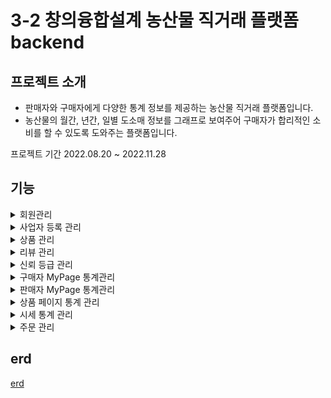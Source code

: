 # 3-2 창의융합설계 농산물 직거래 플랫폼 backend

## 프로젝트 소개
- 판매자와 구매자에게 다양한 통계 정보를 제공하는 농산물 직거래 플랫폼입니다.
- 농산물의 월간, 년간, 일별 도소매 정보를 그래프로 보여주어 구매자가 합리적인 소비를 할 수 있도록 도와주는 플랫폼입니다. 

프로젝트 기간
2022.08.20 ~ 2022.11.28

## 기능
<details>
<summary>회원관리</summary>
<div markdown="1">

- 로그인  
- 로그아웃  
- 회원가입  
- 회원정보 수정  
- 회원탈퇴  
- 회원정보 조회  
</div>
</details>

<details>
<summary>사업자 등록 관리</summary>
<div markdown="1">

- 사업자 등록  
- 사업자 신청 조회  
- 사업자 등록 승인  
- 사업자 등록 거부  
</div>
</details>

<details>
<summary>상품 관리</summary>
<div markdown="1">

- 상품 등록  
- 상품 조회  
- 상품 삭제  
- 장바구니 등록  
- 장바구니 조회  
- 장바구니 삭제  
</div>
</details>

<details>
<summary>리뷰 관리</summary>
<div markdown="1">

- 리뷰 생성  
- 리뷰 조회   
- 리뷰 수정  
- 리뷰 삭제   
</div>
</details>

<details>
<summary>신뢰 등급 관리</summary>
<div markdown="1">

- 신뢰 등급 조회    
</div>
</details>

<details>
<summary>구매자 MyPage 통계관리</summary>
<div markdown="1">

- 기간별 결제 내역 조회  
- 기간별 결제 금액 그래프    
</div>
</details>

<details>
<summary>판매자 MyPage 통계관리</summary>
<div markdown="1">

- 기간별 판매 내역 조회   
- 기간별 판매액 비교 그래프  
- 기간별 판매횟수 비교 그래프  
- 기간별 해당 판매자 판매액 백분위 그래프  
- 기간별 신뢰점수 그래프  
- 해당 판매자 기간별 신뢰점수 백분위 그래프  
</div>
</details>

<details>
<summary>상품 페이지 통계 관리</summary>
<div markdown="1">

- 상품 가격과 평균 비교   
- 상품 가격과 도소매가 비교  
- 카테고리 별 판매 비율 그래프  
</div>
</details>

<details>
<summary>시세 통계 관리</summary>
<div markdown="1">

- 기간 별 전 품목 시세 그래프   
</div>
</details>

<details>
<summary>주문 관리</summary>
<div markdown="1">

- 상품 주문  
- 주문 취소
</div>
</details>

## erd
[ erd ](https://www.notion.so/ERD-cded40cf05b34231bca524e3e36f76e8)
